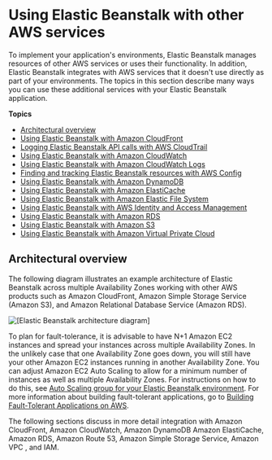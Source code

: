 # Using Elastic Beanstalk with other AWS services<a name="AWSHowTo"></a>

To implement your application's environments, Elastic Beanstalk manages resources of other AWS services or uses their functionality\. In addition, Elastic Beanstalk integrates with AWS services that it doesn't use directly as part of your environments\. The topics in this section describe many ways you can use these additional services with your Elastic Beanstalk application\.

**Topics**
+ [Architectural overview](#AWSHowTo.architecture)
+ [Using Elastic Beanstalk with Amazon CloudFront](AWSHowTo.cloudfront.md)
+ [Logging Elastic Beanstalk API calls with AWS CloudTrail](AWSHowTo.cloudtrail.md)
+ [Using Elastic Beanstalk with Amazon CloudWatch](AWSHowTo.cloudwatch.md)
+ [Using Elastic Beanstalk with Amazon CloudWatch Logs](AWSHowTo.cloudwatchlogs.md)
+ [Finding and tracking Elastic Beanstalk resources with AWS Config](AWSHowTo.config.md)
+ [Using Elastic Beanstalk with Amazon DynamoDB](AWSHowTo.dynamoDB.md)
+ [Using Elastic Beanstalk with Amazon ElastiCache](AWSHowTo.ElastiCache.md)
+ [Using Elastic Beanstalk with Amazon Elastic File System](services-efs.md)
+ [Using Elastic Beanstalk with AWS Identity and Access Management](AWSHowTo.iam.md)
+ [Using Elastic Beanstalk with Amazon RDS](AWSHowTo.RDS.md)
+ [Using Elastic Beanstalk with Amazon S3](AWSHowTo.S3.md)
+ [Using Elastic Beanstalk with Amazon Virtual Private Cloud](vpc.md)

## Architectural overview<a name="AWSHowTo.architecture"></a>

The following diagram illustrates an example architecture of Elastic Beanstalk across multiple Availability Zones working with other AWS products such as Amazon CloudFront, Amazon Simple Storage Service \(Amazon S3\), and Amazon Relational Database Service \(Amazon RDS\)\.

![\[Elastic Beanstalk architecture diagram\]](http://docs.aws.amazon.com/elasticbeanstalk/latest/dg/images/aeb-architecture_crossaws2.png)

To plan for fault\-tolerance, it is advisable to have N\+1 Amazon EC2 instances and spread your instances across multiple Availability Zones\. In the unlikely case that one Availability Zone goes down, you will still have your other Amazon EC2 instances running in another Availability Zone\. You can adjust Amazon EC2 Auto Scaling to allow for a minimum number of instances as well as multiple Availability Zones\. For instructions on how to do this, see [Auto Scaling group for your Elastic Beanstalk environment](using-features.managing.as.md)\. For more information about building fault\-tolerant applications, go to [ Building Fault\-Tolerant Applications on AWS](http://media.amazonwebservices.com/AWS_Building_Fault_Tolerant_Applications.pdf)\. 

The following sections discuss in more detail integration with Amazon CloudFront, Amazon CloudWatch, Amazon DynamoDB Amazon ElastiCache, Amazon RDS, Amazon Route 53, Amazon Simple Storage Service, Amazon VPC , and IAM\.